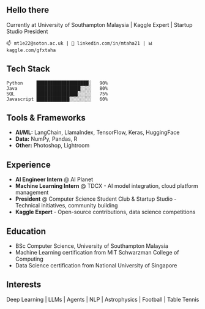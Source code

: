 ## Hello there

Currently at University of Southampton Malaysia | Kaggle Expert | Startup Studio President

```
📫 mt1e22@soton.ac.uk | 🔗 linkedin.com/in/mtaha21 | 📊 kaggle.com/gfxtaha
```

## Tech Stack
```
Python     ███████████████████░   90%
Java       ████████████████░░░░   80% 
SQL        ███████████████░░░░░   75%
Javascript ████████████░░░░░░░░   60%
```

## Tools & Frameworks
- **AI/ML:** LangChain, LlamaIndex, TensorFlow, Keras, HuggingFace
- **Data:** NumPy, Pandas, R
- **Other:** Photoshop, Lightroom

## Experience
- **AI Engineer Intern** @ AI Planet
- **Machine Learning Intern** @ TDCX - AI model integration, cloud platform management
- **President** @ Computer Science Student Club & Startup Studio - Technical initiatives, community building
- **Kaggle Expert** - Open-source contributions, data science competitions

## Education
- BSc Computer Science, University of Southampton Malaysia
- Machine Learning certification from MIT Schwarzman College of Computing
- Data Science certification from National University of Singapore

## Interests
Deep Learning | LLMs | Agents | NLP | Astrophysics | Football | Table Tennis
